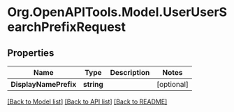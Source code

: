 # Org.OpenAPITools.Model.UserUserSearchPrefixRequest

## Properties

Name | Type | Description | Notes
------------ | ------------- | ------------- | -------------
**DisplayNamePrefix** | **string** |  | [optional] 

[[Back to Model list]](../README.md#documentation-for-models) [[Back to API list]](../README.md#documentation-for-api-endpoints) [[Back to README]](../README.md)

